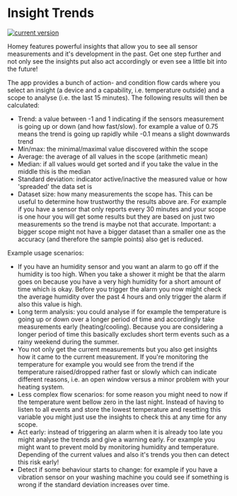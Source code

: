 # Insight Trends

[![current version](https://img.shields.io/badge/version-2.2.0-<COLOR>.svg)](https://shields.io/)

Homey features powerful insights that allow you to see all sensor measurements and it's development in the past. Get one step further and not only see the insights put also act accordingly or even see a little bit into the future!

The app provides a bunch of action- and condition flow cards where you select an insight (a device and a capability, i.e. temperature outside) and a scope to analyse (i.e. the last 15 minutes). The following results will then be calculated:
 - Trend: a value between -1 and 1 indicating if the sensors measurement is going up or down (and how fast/slow). for example a value of 0.75 means the trend is going up rapidly while -0.1 means a slight downwards trend
 - Min/max: the minimal/maximal value discovered within the scope
 - Average: the average of all values in the scope (arithmetic mean)
 - Median: if all values would get sorted and if you take the value in the middle this is the median
 - Standard deviation: indicator active/inactive the measured value or how 'spreaded' the data set is
 - Dataset size: how many measurements the scope has. This can be useful to determine how trustworthy the results above are. For example if you have a sensor that only reports every 30 minutes and your scope is one hour you will get some results but they are based on just two measurements so the trend is maybe not that accurate. Important: a bigger scope might not have a bigger dataset than a smaller one as the accuracy (and therefore the sample points) also get is reduced.

 Example usage scenarios:
  - If you have an humidity sensor and you want an alarm to go off if the humidity is too high. When you take a shower it might be that the alarm goes on because you have a very high humidity for a short amount of time which is okay. Before you trigger the alarm you now might check the average humidity over the past 4 hours and only trigger the alarm if also this value is high.
  - Long term analysis: you could analyse if for example the temperature is going up or down over a longer period of time and accordingly take measurements early (heating/cooling). Because you are considering a longer period of time this basically excludes short term events such as a rainy weekend during the summer.
  - You not only get the current measurements but you also get insights how it came to the current measurement. If you're monitoring the temperature for example you would see from the trend if the temperature raised/dropped rather fast or slowly which can indicate different reasons, i.e. an open window versus a minor problem with your heating system.
  - Less complex flow scenarios: for some reason you might need to now if the temperature went bellow zero in the last night. Instead of having to listen to all events and store the lowest temperature and resetting this variable you might just use the insights to check this at any time for any scope.
  - Act early: instead of triggering an alarm when it is already too late you might analyse the trends and give a warning early. For example you might want to prevent mold by monitoring humidity and temperature. Depending of the current values and also it's trends you then can detect this risk early!
  - Detect if some behaviour starts to change: for example if you have a vibration sensor on your washing machine you could see if something is wrong if the standard deviation increases over time.
